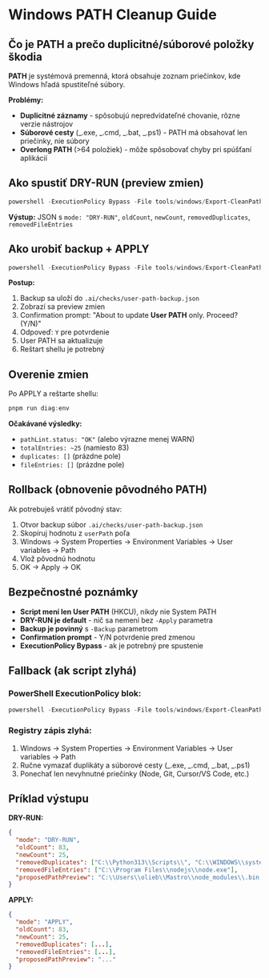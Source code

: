 # Windows PATH Cleanup Guide

## Čo je PATH a prečo duplicitné/súborové položky škodia

**PATH** je systémová premenná, ktorá obsahuje zoznam priečinkov, kde Windows hľadá spustiteľné súbory.

**Problémy:**

- **Duplicitné záznamy** - spôsobujú nepredvídateľné chovanie, rôzne verzie nástrojov
- **Súborové cesty** (_.exe, _.cmd, _.bat, _.ps1) - PATH má obsahovať len priečinky, nie súbory
- **Overlong PATH** (>64 položiek) - môže spôsobovať chyby pri spúšťaní aplikácií

## Ako spustiť DRY-RUN (preview zmien)

```powershell
powershell -ExecutionPolicy Bypass -File tools/windows/Export-CleanPath.ps1
```

**Výstup:** JSON s `mode: "DRY-RUN"`, `oldCount`, `newCount`, `removedDuplicates`, `removedFileEntries`

## Ako urobiť backup + APPLY

```powershell
powershell -ExecutionPolicy Bypass -File tools/windows/Export-CleanPath.ps1 -Backup .\.ai\checks\user-path-backup.json -Apply
```

**Postup:**

1. Backup sa uloží do `.ai/checks/user-path-backup.json`
2. Zobrazí sa preview zmien
3. Confirmation prompt: "About to update **User PATH** only. Proceed? (Y/N)"
4. Odpoveď: `Y` pre potvrdenie
5. User PATH sa aktualizuje
6. Reštart shellu je potrebný

## Overenie zmien

Po APPLY a reštarte shellu:

```powershell
pnpm run diag:env
```

**Očakávané výsledky:**

- `pathLint.status: "OK"` (alebo výrazne menej WARN)
- `totalEntries: ~25` (namiesto 83)
- `duplicates: []` (prázdne pole)
- `fileEntries: []` (prázdne pole)

## Rollback (obnovenie pôvodného PATH)

Ak potrebuješ vrátiť pôvodný stav:

1. Otvor backup súbor `.ai/checks/user-path-backup.json`
2. Skopíruj hodnotu z `userPath` poľa
3. Windows → System Properties → Environment Variables → User variables → Path
4. Vlož pôvodnú hodnotu
5. OK → Apply → OK

## Bezpečnostné poznámky

- **Script mení len User PATH** (HKCU), nikdy nie System PATH
- **DRY-RUN je default** - nič sa nemení bez `-Apply` parametra
- **Backup je povinný** s `-Backup` parametrom
- **Confirmation prompt** - Y/N potvrdenie pred zmenou
- **ExecutionPolicy Bypass** - ak je potrebný pre spustenie

## Fallback (ak script zlyhá)

### PowerShell ExecutionPolicy blok:

```powershell
powershell -ExecutionPolicy Bypass -File tools/windows/Export-CleanPath.ps1
```

### Registry zápis zlyhá:

1. Windows → System Properties → Environment Variables → User variables → Path
2. Ručne vymazať duplikáty a súborové cesty (_.exe, _.cmd, _.bat, _.ps1)
3. Ponechať len nevyhnutné priečinky (Node, Git, Cursor/VS Code, etc.)

## Príklad výstupu

**DRY-RUN:**

```json
{
  "mode": "DRY-RUN",
  "oldCount": 83,
  "newCount": 25,
  "removedDuplicates": ["C:\\Python313\\Scripts\\", "C:\\WINDOWS\\system32"],
  "removedFileEntries": ["C:\\Program Files\\nodejs\\node.exe"],
  "proposedPathPreview": "C:\\Users\\olieb\\Mastro\\node_modules\\.bin;C:\\Users\\olieb\\AppData\\Local\\node\\corepack\\v1\\pnpm\\10.14.0\\dist\\node-gyp-bin;..."
}
```

**APPLY:**

```json
{
  "mode": "APPLY",
  "oldCount": 83,
  "newCount": 25,
  "removedDuplicates": [...],
  "removedFileEntries": [...],
  "proposedPathPreview": "..."
}
```

